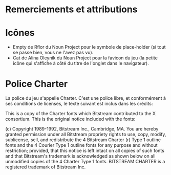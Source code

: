 # Remerciements et attributions

# Icônes

- Empty de Rflor du Noun Project pour le symbole de place-holder (si tout se passe bien, vous ne l'avez pas vu).
- Cat de Alina Oleynik du Noun Project pour la favicon du jeu (la petite icône qui s'affiche à côté du titre de l'onglet dans le navigateur).

# Police Charter

La police du jeu s'appelle Charter. C'est une police libre, et conformément à ses conditions de licenses, le texte suivant est inclus dans les crédits:

This is a copy of the Charter fonts which Bitstream contributed to the X consortium. This is the original notice included with the fonts: 

(c) Copyright 1989-1992, Bitstream Inc., Cambridge, MA. You are hereby granted permission under all Bitstream propriety rights to use, copy, modify, sublicense, sell, and redistribute the 4 Bitstream Charter (r) Type 1 outline fonts and the 4 Courier Type 1 outline fonts for any purpose and without restriction; provided, that this notice is left intact on all copies of such fonts and that Bitstream's trademark is acknowledged as shown below on all unmodified copies of the 4 Charter Type 1 fonts. BITSTREAM CHARTER is a registered trademark of Bitstream Inc. 